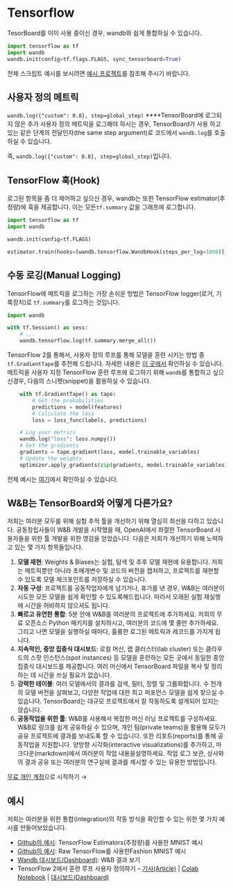 # Tensorflow

TesorBoard를 이미 사용 중이신 경우, wandb와 쉽게 통합하실 수 있습니다.

```python
import tensorflow as tf
import wandb
wandb.init(config=tf.flags.FLAGS, sync_tensorboard=True)
```

전체 스크립트 예시를 보시려면 [예시 프로젝트](https://docs.wandb.com/examples)를 참조해 주시기 바랍니다.

## **사용자 정의 메트릭**

`wandb.log({"custom": 0.8}, step=global_step)` ****TensorBoard에 로그되지 않은 추가 사용자 정의 메트릭을 로그해야 하시는 경우, TensorBoard가 사용 하고 있는 같은 단계의 전달인자\(the same step argument\)로 코드에서 `wandb.log`를 호출하실 수 있습니다. 

즉, `wandb.log({"custom": 0.8}, step=global_step)`입니다.

##  **TensorFlow 훅\(Hook\)**

로그된 항목을 좀 더 제어하고 싶으신 경우, wandb는 또한 TensorFlow estimator\(추정량\)에 훅을 제공합니다. 이는 모든`tf.summary` 값을 그래프에 로그합니다.

```python
import tensorflow as tf
import wandb

wandb.init(config=tf.FLAGS)

estimator.train(hooks=[wandb.tensorflow.WandbHook(steps_per_log=1000)])
```

## **수동 로깅\(Manual Logging\)**

TensorFlow에 메트릭을 로그하는 가장 손쉬운 방법은 TensorFlow logger\(로거, 기록장치\)로 `tf.summary`를 로그하는 것입니다.

```python
import wandb

with tf.Session() as sess:
    # ...
    wandb.tensorflow.log(tf.summary.merge_all())
```

 TensorFlow 2를 통해서, 사용자 정의 루프를 통해 모델을 훈련 시키는 방법 중 `tf.GradientTape`를 추천해 드립니다. 자세한 내용은 [이 곳에서](https://www.tensorflow.org/tutorials/customization/custom_training_walkthrough) 확인하실 수 있습니다. 메트릭을 사용자 지정 TensorFlow 훈련 루프에 로그하기 위해 `wandb`를 통합하고 싶으신경우, 다음의 스니펫\(snippet\)을 활용하실 수 있습니다.

```python
    with tf.GradientTape() as tape:
        # Get the probabilities
        predictions = model(features)
        # Calculate the loss
        loss = loss_func(labels, predictions)

    # Log your metrics
    wandb.log("loss": loss.numpy())
    # Get the gradients
    gradients = tape.gradient(loss, model.trainable_variables)
    # Update the weights
    optimizer.apply_gradients(zip(gradients, model.trainable_variables))
```

전체 예시는 [여기](https://www.wandb.com/articles/wandb-customizing-training-loops-in-tensorflow-2)에서 확인하실 수 있습니다.

## **W&B는 TensorBoard와 어떻게 다른가요?**

저희는 여러분 모두를 위해 실험 추적 툴을 개선하기 위해 열심히 최선을 다하고 있습니다. 공동창립사들이 W&B 개발을 시작했을 때, OpenAI에서 좌절한 TensorBoard 사용자들을 위한 툴 개발을 위한 영감을 얻었습니다. 다음은 저희가 개선하기 위해 노력하고 있는 몇 가지 항목들입니다.

1.  **모델 재현**: Weights & Biases는 실험, 탐색 및 추후 모델 재현에 유용합니다. 저희는 메트릭뿐만 아니라 초매개변수 및 코드의 버전을 캡처하고, 프로젝트를 재현할 수 있도록 모델 체크포인트를 저장하실 수 있습니다.
2. **자동 구성**: 프로젝트를 공동작업자에게 넘기거나, 휴가를 낸 경우, W&B는 여러분이 시도한 모든 모델을 쉽게 확인할 수 있도록해드립니다. 따라서 오래된 실험 재실행에 시간을 허비하지 않으셔도 됩니다.
3.   **빠르고 유연한 통합**: 5분 안에 W&B를 여러분의 프로젝트에 추가하세요. 저희의 무료 오픈소스 Python 패키지를 설치하시고, 여러분의 코드에 몇 줄만 추가하세요. 그리고 나면 모델을 실행하실 때마다, 훌륭한 로그된 메트릭과 레코드를 가지게 됩니다.
4.  **지속적인, 중앙 집중식 대시보드**: 로컬 머신, 랩 클러스터\(lab cluster\) 또는 클라우드의 스팟 인스턴스\(spot instances\) 등 모델을 훈련하는 모든 곳에서 동일한 중앙 집중식 대시보드를 제공합니다. 여러 머신에서 TensorBoard 파일을 복사 및 정리하는 데 시간을 쓰실 필요가 없습니다.
5.   **강력한 테이블**: 여러 모델에서의 결과를 검색, 필터, 정렬 및 그룹화합니다. 수 천개의 모델 버전을 살펴보고, 다양한 작업에 대한 최고 퍼포먼스 모델을 쉽게 찾으실 수 있습니다. TensorBoard는 대규모 프로젝트에서 잘 작동하도록 설계되어 있지는 않습니다.
6.  **공동작업을 위한 툴**: W&B를 사용해서 복잡한 머신 러닝 프로젝트를 구성하세요. W&B로 링크를 쉽게 공유하실 수 있으며, 개인 팀\(private teams\)을 활용해 모두가 공유 프로젝트에 결과를 보내도록 할 수 있습니다. 또한 리포트\(reports\)를 통해 공동작업을 지원합니다. 양방향 시각화\(interactive visualizations\)를 추가하고, 마크다운\(markdown\)에서 여러분의 작업 내용을설명하세요. 작업 로그 보관, 상사와의 결과 공유 또는 여러분의 연구실에 결과를 제시할 수 있는 유용한 방법입니다.

 [무료 개인 계정](http://app.wandb.ai/)으로 시작하기 →

## **예시**

저희는 여러분을 위한 통합\(integration\)의 작동 방식을 확인할 수 있는 위한 몇 가지 예시를 만들어보았습니다.

* ​[Github의 예시](https://github.com/wandb/examples/blob/master/examples/tensorflow/tf-estimator-mnist/mnist.py): TensorFlow Estimators\(추정량\)를 사용한 MNIST 예시
*  ​[Github의 예시](https://github.com/wandb/examples/blob/master/examples/tensorflow/tf-cnn-fashion/train.py): Raw TensorFlow를 사용한Fashion MNIST 예시
*  ​[Wandb 대시보드\(Dashboard\)](https://app.wandb.ai/l2k2/examples-tf-estimator-mnist/runs/p0ifowcb): W&B 결과 보기
*  TensorFlow 2에서 훈련 루프 사용자 정의하기 – [기사\(Article\)](https://www.wandb.com/articles/wandb-customizing-training-loops-in-tensorflow-2) \| [Colab Notebook](https://colab.research.google.com/drive/1JCpAbjkCFhYMT7LCQ399y35TS3jlMpvM) \| [대시보드\(Dashboard\)](https://app.wandb.ai/sayakpaul/custom_training_loops_tf)​

